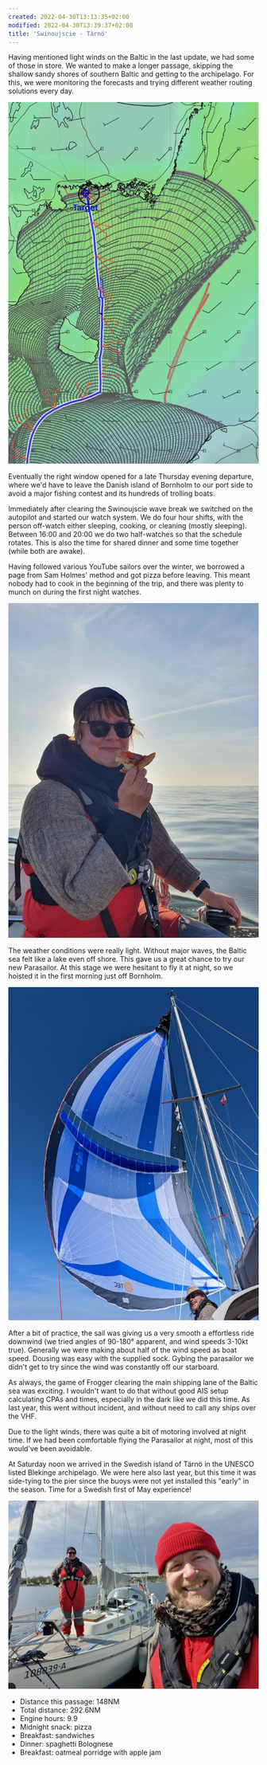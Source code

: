 ```yaml
---
created: 2022-04-30T13:13:35+02:00
modified: 2022-04-30T13:39:37+02:00
title: 'Swinoujscie - Tärnö'
---
```


Having mentioned light winds on the Baltic in the last update, we had some of those in store. We wanted to make a longer passage, skipping the shallow sandy shores of southern Baltic and getting to the archipelago. For this, we were monitoring the forecasts and trying different weather routing solutions every day.

![LuckGrib solution](../2022/b175a4e933771c22dee4cd68d53a5e5f.jpg) 

Eventually the right window opened for a late Thursday evening departure, where we'd have to leave the Danish island of Bornholm to our port side to avoid a major fishing contest and its hundreds of trolling boats.

Immediately after clearing the Swinoujscie wave break we switched on the autopilot and started our watch system. We do four hour shifts, with the person off-watch either sleeping, cooking, or cleaning (mostly sleeping). Between 16:00 and 20:00 we do two half-watches so that the schedule rotates. This is also the time for shared dinner and some time together (while both are awake).

Having followed various YouTube sailors over the winter, we borrowed a page from Sam Holmes' method and got pizza before leaving. This meant nobody had to cook in the beginning of the trip, and there was plenty to munch on during the first night watches.

![Pizza break](../2022/9ce4abfb25bce32105b71ad7da603005.jpg) 

The weather conditions were really light. Without major waves, the Baltic sea felt like a lake even off shore. This gave us a great chance to try our new Parasailor. At this stage we were hesitant to fly it at night, so we hoisted it in the first morning just off Bornholm.

![Our Parasailor](../2022/0f561359bbd46e4210d2fde1b0a717ae.jpg) 

After a bit of practice, the sail was giving us a very smooth a effortless ride downwind (we tried angles of 90-180° apparent, and wind speeds 3-10kt true). Generally we were making about half of the wind speed as boat speed. Dousing was easy with the supplied sock. Gybing the parasailor we didn't get to try since the wind was constantly off our starboard.

As always, the game of Frogger clearing the main shipping lane of the Baltic sea was exciting. I wouldn't want to do that without good AIS setup calculating CPAs and times, especially in the dark like we did this time. As last year, this went without incident, and without need to call any ships over the VHF.

Due to the light winds, there was quite a bit of motoring involved at night time. If we had been comfortable flying the Parasailor at night, most of this would've been avoidable.

At Saturday noon we arrived in the Swedish island of Tärnö in the UNESCO listed Blekinge archipelago. We were here also last year, but this time it was side-tying to the pier since the buoys were not yet installed this "early" in the season. Time for a Swedish first of May experience!

![Arrival to Sweden](../2022/cfbcfc59af66bbb2ef9d28b70e149b24.jpg) 

* Distance this passage: 148NM
* Total distance: 292.6NM
* Engine hours: 9.9
* Midnight snack: pizza
* Breakfast: sandwiches
* Dinner: spaghetti Bolognese 
* Breakfast: oatmeal porridge with apple jam
